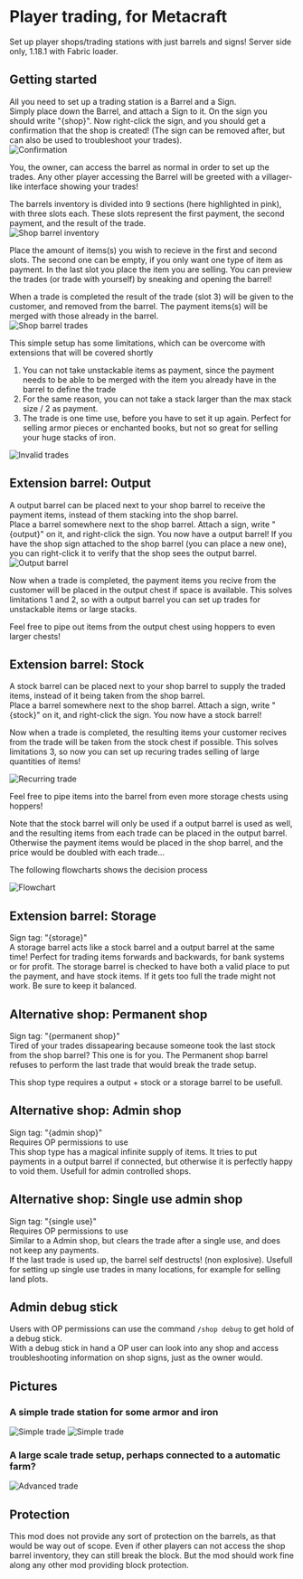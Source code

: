 # Player trading, for Metacraft
Set up player shops/trading stations with just barrels and signs!
Server side only, 1.18.1 with Fabric loader.

## Getting started
All you need to set up a trading station is a Barrel and a Sign.  
Simply place down the Barrel, and attach a Sign to it. On the sign you should write "{shop}". Now right-click the sign, and you should get a confirmation that the shop is created! (The sign can be removed after, but can also be used to troubleshoot your trades).  
![Confirmation](github/pictures/shop_create.png)

You, the owner, can access the barrel as normal in order to set up the trades. Any other player accessing the Barrel will be greeted with a villager-like interface showing your trades!  

The barrels inventory is divided into 9 sections (here highlighted in pink), with three slots each. These slots represent the first payment, the second payment, and the result of the trade.  
![Shop barrel inventory](github/pictures/shop_inventory.png)

Place the amount of items(s) you wish to recieve in the first and second slots. The second one can be empty, if you only want one type of item as payment. In the last slot you place the item you are selling. You can preview the trades (or trade with yourself) by sneaking and opening the barrel!

When a trade is completed the result of the trade (slot 3) will be given to the customer, and removed from the barrel. The payment items(s) will be merged with those already in the barrel.  
![Shop barrel trades](github/pictures/shop_trades.png)

This simple setup has some limitations, which can be overcome with extensions that will be covered shortly  
1. You can not take unstackable items as payment, since the payment needs to be able to be merged with the item you already have in the barrel to define the trade
2. For the same reason, you can not take a stack larger than the max stack size / 2 as payment.
3. The trade is one time use, before you have to set it up again. Perfect for selling armor pieces or enchanted books, but not so great for selling your huge stacks of iron.  

![Invalid trades](github/pictures/invalid_trades.png)


## Extension barrel: Output
A output barrel can be placed next to your shop barrel to receive the payment items, instead of them stacking into the shop barrel.  
Place a barrel somewhere next to the shop barrel. Attach a sign, write "{output}" on it, and right-click the sign. You now have a output barrel! If you have the shop sign attached to the shop barrel (you can place a new one), you can right-click it to verify that the shop sees the output barrel.  
![Output barrel](github/pictures/output_create.png)

Now when a trade is completed, the payment items you recive from the customer will be placed in the output chest if space is available. This solves limitations 1 and 2, so with a output barrel you can set up trades for unstackable items or large stacks.

Feel free to pipe out items from the output chest using hoppers to even larger chests!

## Extension barrel: Stock
A stock barrel can be placed next to your shop barrel to supply the traded items, instead of it being taken from the shop barrel.  
Place a barrel somewhere next to the shop barrel. Attach a sign, write "{stock}" on it, and right-click the sign. You now have a stock barrel!

Now when a trade is completed, the resulting items your customer recives from the trade will be taken from the stock chest if possible. This solves limitations 3, so now you can set up recuring trades selling of large quantities of items!

![Recurring trade](github/pictures/stock_trade.gif)

Feel free to pipe items into the barrel from even more storage chests using hoppers!

Note that the stock barrel will only be used if a output barrel is used as well, and the resulting items from each trade can be placed in the output barrel. Otherwise the payment items would be placed in the shop barrel, and the price would be doubled with each trade...

The following flowcharts shows the decision process

![Flowchart](github/pictures/flowchart.png)

## Extension barrel: Storage
Sign tag: "{storage}"  
A storage barrel acts like a stock barrel and a output barrel at the same time!
Perfect for trading items forwards and backwards, for bank systems or for profit.
The storage barrel is checked to have both a valid place to put the payment, and have stock items. If it gets too full the trade might not work. Be sure to keep it balanced.

## Alternative shop: Permanent shop
Sign tag: "{permanent shop}"  
Tired of your trades dissapearing because someone took the last stock from the shop barrel? This one is for you.
The Permanent shop barrel refuses to perform the last trade that would break the trade setup.

This shop type requires a output + stock or a storage barrel to be usefull.

## Alternative shop: Admin shop
Sign tag: "{admin shop}"  
Requires OP permissions to use  
This shop type has a magical infinite supply of items. It tries to put payments in a output barrel if connected, but otherwise it is perfectly happy to void them.
Usefull for admin controlled shops.

## Alternative shop: Single use admin shop
Sign tag: "{single use}"  
Requires OP permissions to use  
Similar to a Admin shop, but clears the trade after a single use, and does not keep any payments.   
If the last trade is used up, the barrel self destructs! (non explosive).
Usefull for setting up single use trades in many locations, for example for selling land plots.

## Admin debug stick
Users with OP permissions can use the command `/shop debug` to get hold of a debug stick.  
With a debug stick in hand a OP user can look into any shop and access troubleshooting information on shop signs, just as the owner would.

## Pictures

### A simple trade station for some armor and iron  
![Simple trade](github/pictures/example_simple_barrel.png)
![Simple trade](github/pictures/example_simple.png)


### A large scale trade setup, perhaps connected to a automatic farm?  
![Advanced trade](github/pictures/example_advanced.png)


## Protection
This mod does not provide any sort of protection on the barrels, as that would be way out of scope. Even if other players can not access the shop barrel inventory, they can still break the block. 
But the mod should work fine along any other mod providing block protection.
